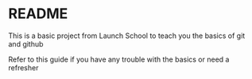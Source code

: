 # README #

This is a basic project from Launch School to teach you the basics of git and github

Refer to this guide if you have any trouble with the basics or need a refresher
